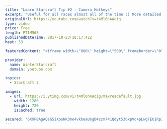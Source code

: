```yaml
---
title: "Learn Starcraft Tip #2 - Camera Hotkeys"
excerpt: "Useful for all races almost all of the time :) More detailed guides/tutorials under the learn to play starcraft playlist."
originalUrl: https://youtube.com/watch?v=t4Ml0nAWcig
type: video
price: Free
length: PT1M56S
publishedDateTime: 2017-10-23T18:17:42Z
heat: 53

featuredContent: "<iframe width=\"800\" height=\"500\" frameborder=\"0\" src=\"https://www.youtube.com/embed/t4Ml0nAWcig\" allow=\"accelerometer; autoplay; encrypted-media; gyroscope; picture-in-picture\" allowfullscreen></iframe>"

provider:
  name: WinterStarcraft
  domain: youtube.com

topics:
  - StarCraft 2

images:
  - url: https://i.ytimg.com/vi/t4Ml0nAWcig/maxresdefault.jpg
    width: 1280
    height: 720
    isCached: true

secured: "6XXFBAgAQsG5IXosNK3me4vkbeaU6gD4zzm741Qdyt536xpVd+pLwgTEU1Rp3BHthAVOQHuf+QFggar3QvizfQ64ZMs50wprHU85psdT01BThehRzN3qYQOPrh2+rkvq7412KhcW1WhCShmM68MbmT1W2AgcQsP+dDYqnIKxFL5Kz2xx0L6OOrkN9bWbf+6hXETlNm+9pZdWvHxIBTwwz1r1Lj5D9fGskgyEikVNI/bb+KVDK9waIclL5eV23y/8q2ZyTT5cUAxipo/qN0YJrUfqELh1aJzi1heqlD5SK9ejTXzQaxSUwR6ozYFAyPYBoMfuo+FSLfwjhoLBKEqvcs3zR/+hpPIXPoETJiTX0gdcqOyiX3Ybpz2SaAaZBqDnKg+TNJO32yy/Nl5eiFTk66ssgPTIMUUmnNaUag+GnRY=;kCV9sC7r//x7gVailkbVsw=="
---
```


